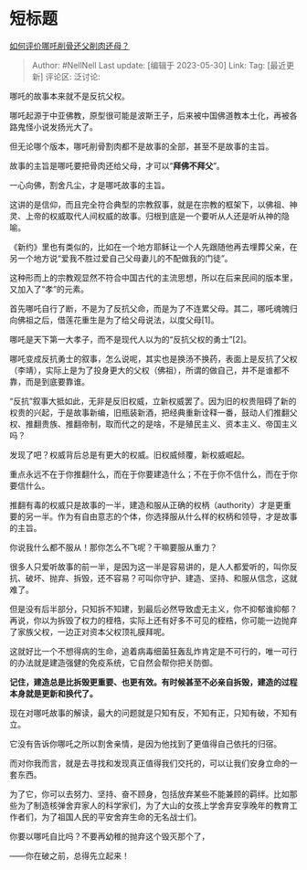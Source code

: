 # 短标题
[如何评价哪吒削骨还父削肉还母？](https://www.zhihu.com/question/51186212/answer/3050745574)

> Author: #NellNell
> Last update: [编辑于 2023-05-30]
> Link:
> Tag: [最近更新]
> 评论区:
> 泛讨论:

哪吒的故事本来就不是反抗父权。

哪吒起源于中亚佛教，原型很可能是波斯王子，后来被中国佛道教本土化，再被各路鬼怪小说发扬光大了。

但无论哪个版本，哪吒削骨割肉都不是故事的全部，甚至不是故事的主旨。

故事的主旨是哪吒要把骨肉还给父母，才可以“**拜佛不拜父**”。

一心向佛，割舍凡尘，才是哪吒故事的主旨。

这讲的是信仰，而且完全符合典型的宗教叙事，就是在宗教的框架下，以佛祖、神灵、上帝的权威取代人间权威的故事。归根到底是一个要听从人还是听从神的隐喻。

《新约》里也有类似的，比如在一个地方耶稣让一个人先跟随他再去埋葬父亲，在另一个地方说“爱我不胜过爱自己父母妻儿的不配做我的门徒”。

这种形而上的宗教观显然不符合中国古代的主流思想，所以在后来民间的版本里，又加入了“孝”的元素。

首先哪吒自行了断，不是为了反抗父命，而是为了不连累父母。其二，哪吒魂魄归向佛祖之后，借莲花重生是为了给父母说法，以度父母\[1\]。

哪吒是天下第一大孝子，而不是现代人以为的“反抗父权的勇士”\[2\]。

哪吒变成反抗勇士的叙事，怎么说呢，其实也是换汤不换药，表面上是反抗了父权（李靖），实际上是为了投身更大的父权（佛祖），所谓的做自己，并不是谁都不靠，而是到底要靠谁。

“反抗”叙事大抵如此，无非是反旧权威，立新权威罢了。因为旧的权贵阻碍了新的权贵的兴起，于是故事新编，旧瓶装新酒，把经典重新诠释一番，鼓动人们推翻父权、推翻贵族、推翻帝制，取而代之的是啥，不是殖民主义、资本主义、帝国主义吗？

发现了吧？权威背后总是有更大的权威。旧权威倾覆，新权威崛起。

重点永远不在于你推翻什么，而在于你要建造什么；不在于你不信什么，而在于你要信什么。

推翻有毒的权威只是故事的一半，建造和服从正确的权柄（authority）才是更重要的另一半。作为有自由意志的个体，你选择服从什么样的权柄和领导，才是故事的主旨。

你说我什么都不服从！那你怎么不飞呢？干嘛要服从重力？

很多人只爱听故事的前一半，是因为这一半是容易讲的，是人人都爱听的，叫你反抗、破坏、抛弃、拆毁，还不容易？可叫你守护、建造、坚持、和服从信念，这就难了。

但是没有后半部分，只知拆不知建，到最后必然导致虚无主义，你不抑郁谁抑郁？再说，你以为拆毁了权力的桎梏，实际上还有好多不可见的桎梏，你可能一边抛弃了家族父权，一边正对资本父权顶礼膜拜呢。

这就好比一个不想得病的生命，追着病毒细菌狂轰乱炸肯定是不可行的，唯一可行的办法就是建造强健的免疫系统，它自然会帮你把关防御。

**记住，建造总是比拆毁更重要、也更有效。有时候甚至不必亲自拆毁，建造的过程本身就是更新和换代了。**

现在对哪吒故事的解读，最大的问题就是只知有反，不知有正，只知有破，不知有立。

它没有告诉你哪吒之所以割舍亲情，是因为他找到了更值得自己依托的归宿。

而对你我而言，就是去寻找和发现真正值得我们交托的，可以让我们安身立命的一套东西。

为了它，你可以去努力、坚持、奋不顾身，包括放弃某些不能兼顾的羁绊。比如那些为了制造核弹舍弃家人的科学家们，为了大山的女孩上学舍弃安享晚年的教育工作者们，为了祖国人民的平安舍弃生命的无名战士们。

你要以哪吒自比吗？不要再幼稚的抛弃这个毁灭那个了，

——你在破之前，总得先立起来！